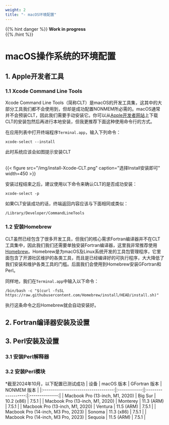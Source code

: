 ```yaml
---
weight: 2
title: "- macOS环境配置"
---
```

<!-- <font style="font-size:2em">macOS操作系统的环境配置</font>   -->
{{% hint danger %}}
**Work in progress**  
{{% /hint %}}
# macOS操作系统的环境配置
## 1. Apple开发者工具
### 1.1 Xcode Command Line Tools
Xcode Command Line Tools（简称CLT）是macOS的开发工具集，这其中的大部分工具我们都不会使用到，但却是成功配置NONMEM所必需的。macOS通常并不会预装CLT，因此我们需要手动安装它。你可以从[Apple开发者网站](https://developer.apple.com/download/)上下载CLT的安装包然后再进行本地安装，但我更推荐下面这种使用命令行的方式。

在应用列表中打开终端程序`Terminal.app`，输入下列命令：
    
    xcode-select --install

此时系统应该会如图提示安装CLT

<br />
{{< figure src="/img/install-Xcode-CLT.png" caption="选择Install安装即可" width=450 >}}
<br />

安装过程结束之后，建议使用以下命令来确认CLT的是否成功安装：

    xcode-select -p

如果CLT安装成功的话，终端返回内容应该与下面相同或类似：

    /Library/Developer/CommandLineTools

### 1.2 安装Homebrew
CLT虽然已经包含了很多开发工具，但我们的核心需求Fortran编译器并不在CLT工具集中，因此我们我们还需要单独安装Fortran编译器，这里我非常推荐使用[Homebrew](https://brew.sh/)。Homebrew是为macOS及Linux系统开发的工具包管理程序，它里面包含了开源社区维护的各类工具，而且是已经编译好的可执行程序，大大降低了我们安装和维护各类工具的门槛。后面我们会使用到Homebrew安装GFortran和Perl。

同样地，我们在`Terminal.app`中输入以下命令：

    /bin/bash -c "$(curl -fsSL https://raw.githubusercontent.com/Homebrew/install/HEAD/install.sh)"

执行这条命令之后Homebrew就会自动安装好。

## 2. Fortran编译器安装及设置

## 3. Perl安装及设置
### 3.1 安装Perl解释器
### 3.2 安装Perl模块

*截至2024年10月，以下配置已测试成功
|             设备                    | macOS 版本    | GFortran 版本       | NONMEM 版本     |
|:-----------------------------------:|:------------:|:------------------:|:--------------:|
| Macbook Pro (13-inch, M1, 2020)     |   Big Sur    |     10.2 (x86)     |     7.5.1      |
| Macbook Pro (13-inch, M1, 2020)     |   Monterey   |     11.3 (ARM)     |     7.5.1      |
| Macbook Pro (13-inch, M1, 2020)     |   Ventura    |     11.5 (ARM)     |     7.5.1      |
| Macbook Pro (14-inch, M3 Pro, 2023) |   Sonoma     |     11.3 (x86)     |     7.5.1      |
| Macbook Pro (14-inch, M3 Pro, 2023) |   Sequoia    |     11.5 (ARM)     |     7.5.1      |
